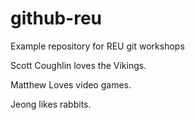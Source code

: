 # github-reu
Example repository for REU git workshops

Scott Coughlin loves the Vikings.

Matthew Loves video games.

Jeong likes rabbits. 

